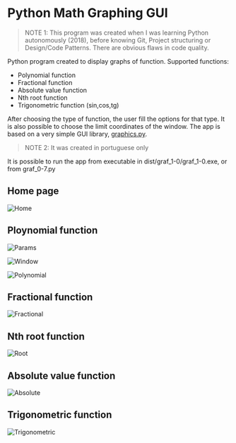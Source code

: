 # Python Math Graphing GUI

> NOTE 1: This program was created when I was learning Python autonomously (2018), before knowing Git, Project structuring or Design/Code Patterns. There are obvious flaws in code quality.

Python program created to display graphs of function. Supported functions:
* Polynomial function
* Fractional function
* Absolute value function
* Nth root function
* Trigonometric function (sin,cos,tg)

After choosing the type of function, the user fill the options for that type.
It is also possible to choose the limit coordinates of the window.
The app is based on a very simple GUI library, [graphics.py](https://mcsp.wartburg.edu/zelle/python/graphics/graphics/index.html).

> NOTE 2: It was created in portuguese only

It is possible to run the app from executable in dist/graf_1-0/graf_1-0.exe, or from graf_0-7.py

## Home page

![Home](docs/home.png)

## Ploynomial function

![Params](docs/params.png)

![Window](docs/window.png)

![Polynomial](docs/polynomial.png)

## Fractional function

![Fractional](docs/fractional.png)

## Nth root function

![Root](docs/root.png)

## Absolute value function

![Absolute](docs/absolute.png)

## Trigonometric function

![Trigonometric](docs/trigonometric.png)